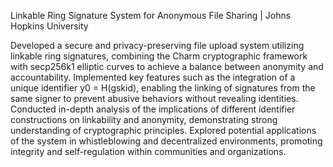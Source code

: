 Linkable Ring Signature System for Anonymous File Sharing | Johns Hopkins University

Developed a secure and privacy-preserving file upload system utilizing linkable ring signatures, combining the Charm cryptographic framework with secp256k1 elliptic curves to achieve a balance between anonymity and accountability.
Implemented key features such as the integration of a unique identifier y0 = H(gskid), enabling the linking of signatures from the same signer to prevent abusive behaviors without revealing identities.
Conducted in-depth analysis of the implications of different identifier constructions on linkability and anonymity, demonstrating strong understanding of cryptographic principles.
Explored potential applications of the system in whistleblowing and decentralized environments, promoting integrity and self-regulation within communities and organizations.
